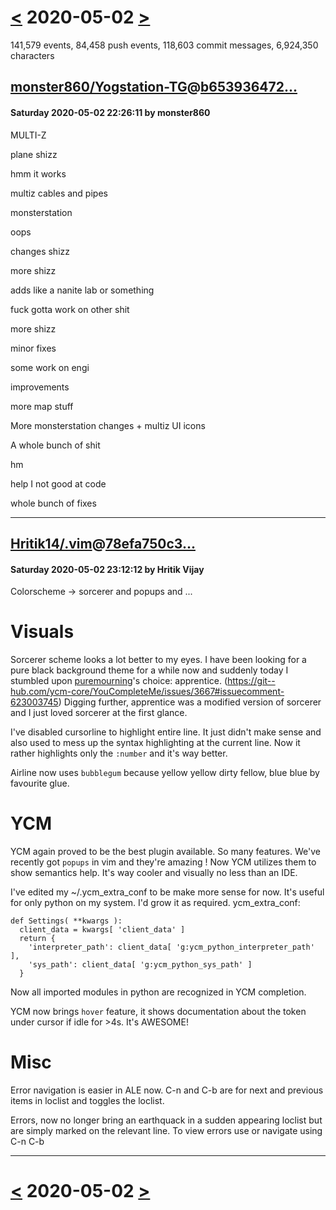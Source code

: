 # [<](2020-05-01.md) 2020-05-02 [>](2020-05-03.md)

141,579 events, 84,458 push events, 118,603 commit messages, 6,924,350 characters


## [monster860/Yogstation-TG](https://github.com/monster860/Yogstation-TG)@[b653936472...](https://github.com/monster860/Yogstation-TG/commit/b65393647273b01f514c0600e7885d733f4c8318)
#### Saturday 2020-05-02 22:26:11 by monster860

MULTI-Z

plane shizz

hmm it works

multiz cables and pipes

monsterstation

oops

changes shizz

more shizz

adds like a nanite lab or something

fuck gotta work on other shit

more shizz

minor fixes

some work on engi

improvements

more map stuff

More monsterstation changes + multiz UI icons

A whole bunch of shit

hm

help I not good at code

whole bunch of fixes

---
## [Hritik14/.vim](https://github.com/Hritik14/.vim)@[78efa750c3...](https://github.com/Hritik14/.vim/commit/78efa750c3a03afe0f611c1656b65ce6e8d9ff9b)
#### Saturday 2020-05-02 23:12:12 by Hritik Vijay

Colorscheme -> sorcerer and popups and ...

Visuals
==============
Sorcerer scheme looks a lot better to my eyes. I have been looking for a
pure black background theme for a while now and suddenly today I
stumbled upon [puremourning](https://github.com/puremourning)'s choice:
apprentice.
(https://git--hub.com/ycm-core/YouCompleteMe/issues/3667#issuecomment-623003745)
Digging further, apprentice was a modified version of sorcerer and
I just loved sorcerer at the first glance.

I've disabled cursorline to highlight entire line. It just didn't make
sense and also used to mess up the syntax highlighting at the current
line. Now it rather highlights only the `:number` and it's way better.

Airline now uses `bubblegum` because yellow yellow dirty fellow, blue
blue by favourite glue.

YCM
======
YCM again proved to be the best plugin available. So many features.
We've recently got `popups` in vim and they're amazing ! Now YCM
utilizes them to show semantics help. It's way cooler and visually no
less than an IDE.

I've edited my ~/.ycm_extra_conf to be make more sense for now. It's
useful for only python on my system. I'd grow it as required.
ycm_extra_conf:

```
def Settings( **kwargs ):
  client_data = kwargs[ 'client_data' ]
  return {
    'interpreter_path': client_data[ 'g:ycm_python_interpreter_path' ],
    'sys_path': client_data[ 'g:ycm_python_sys_path' ]
  }
```
Now all imported modules in python are recognized in YCM completion.

YCM now brings `hover` feature, it shows documentation about the token
under cursor if idle for >4s. It's AWESOME!

Misc
==========
Error navigation is easier in ALE now. C-n and C-b are for next and
previous items in loclist and <F9> toggles the loclist.

Errors, now no longer bring an earthquack in a sudden appearing loclist
but are simply marked on the relevant line. To view errors use <F9> or
navigate using C-n C-b

---

# [<](2020-05-01.md) 2020-05-02 [>](2020-05-03.md)

